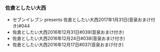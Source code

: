 



### 佐倉としたい大西


- セブンイレブン presents 佐倉としたい大西2017年1月31日(音泉おまけ付き)#044
- 佐倉としたい大西2016年12月31日#039(音泉おまけ付き)
- 佐倉としたい大西2016年12月24日#038(音泉おまけ付き)
- 佐倉としたい大西2016年12月17日#037(音泉おまけ付き)
